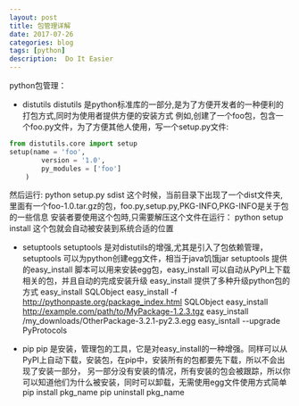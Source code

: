 ```yaml
---
layout: post
title: 包管理详解
date: 2017-07-26
categories: blog
tags: [python]
description:  Do It Easier
---
```


python包管理：
* distutils
distutils 是python标准库的一部分,是为了方便开发者的一种便利的打包方式,同时为使用者提供方便的安装方式
例如,创建了一个foo包，包含一个foo.py文件，为了方便其他人使用，写一个setup.py文件:
```python
from distutils.core import setup
setup(name = 'foo',
        version = '1.0',
        py_modules = ['foo']
    )
```
然后运行: python setup.py sdist
这个时候，当前目录下出现了一个dist文件夹,里面有一个foo-1.0.tar.gz的包，foo.py,setup.py,PKG-INFO,PKG-INFO是关于包的一些信息
安装者要使用这个包時,只需要解压这个文件在运行： python setup install
这个包就会自动被安装到系统合适的位置

* setuptools
setuptools 是对distutils的增强,尤其是引入了包依赖管理，
setuptools 可以为python创建egg文件，相当于java饥饿jar
setuptools 提供的easy_install 脚本可以用来安装egg包，easy_install 可以自动从PyPI上下载相关的包，并且自动的完成安装升级
easy_install 提供了多种升级python包的方式
easy_install SQLObject 
easy_install -f http://pythonpaste.org/package_index.html SQLObject
easy_install http://example.com/path/to/MyPackage-1.2.3.tgz
easy_install /my_downloads/OtherPackage-3.2.1-py2.3.egg
easy_isntall --upgrade PyProtocols

* pip
pip 是安装，管理包的工具，它是对easy_install的一种增强。同样可以从PyPI上自动下载，安装包，在pip中，安装所有的包都要先下载，所以不会出现了安装一部分，
另一部分没有安装的情况，所有安装的包会被跟踪，所以你可以知道他们为什么被安装，同时可以卸载，无需使用egg文件使用方式简单
pip install pkg_name
pip uninstall pkg_name
